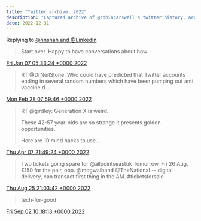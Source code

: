 ```yaml
---
title: "Twitter archive, 2022"
description: "Captured archive of @robincarswell's twitter history, archived for posterity"
date: 2022-12-31
---
```

Replying to [@hnshah and @LinkedIn](https://twitter.com/hnshah/status/1479318021009076225)

> Start over\. Happy to have conversations about how\.

 [Fri Jan 07 05:33:24 +0000 2022](https://twitter.com/robincarswell/status/1479325273958928386)
> RT @DrNeilStone: Who could have predicted that Twitter accounts ending in several random numbers which have been pumping out anti vaccine d…

 [Mon Feb 28 07:59:46 +0000 2022](https://twitter.com/robincarswell/status/1498206275666165762)
> RT @girdley: Generation X is weird\.  
>   
> These 42\-57 year\-olds are so strange it presents golden opportunities\.  
>   
> Here are 10 mind hacks to use…

 [Thu Apr 07 21:49:24 +0000 2022](https://twitter.com/robincarswell/status/1512185798346559495)
> Two tickets going spare for @allpointseastuk Tomorrow, Fri 26 Aug\. £150 for the pair, obo\. @mogwaiband @TheNational \-\- digital delivery, can transact first thing in the AM\. \#ticketsforsale

 [Thu Aug 25 21:03:42 +0000 2022](https://twitter.com/robincarswell/status/1562908600523440128)
> tech\-for\-good

 [Fri Sep 02 10:18:13 +0000 2022](https://twitter.com/robincarswell/status/1565645264387538951)
